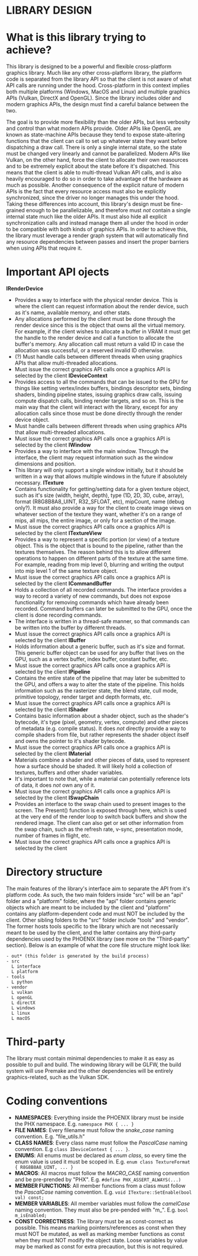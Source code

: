 # LIBRARY DESIGN

# What is this library trying to achieve?
This library is designed to be a powerful and flexible cross-platform graphics library. Much like any other cross-platform library, the platform code is separated from the library API so that the client is not aware of what API calls are running under the hood. Cross-platform in this context implies both multiple platforms (Windows, MacOS and Linux) and multiple graphics APIs (Vulkan, DirectX and OpenGL). Since the library includes older and modern graphics APIs, the design must find a careful balance between the two. 

The goal is to provide more flexibility than the older APIs, but less verbosity and control than what modern APIs provide. Older APIs like OpenGL are known as state-machine APIs because they tend to expose state-altering functions that the client can call to set up whatever state they want before dispatching a draw call. There is only a single internal state, so the state must be changed very linearly and cannot be parallelized. Modern APIs like Vulkan, on the other hand, force the client to allocate their own reasources and to be extremely explicit about the state before it's dispatched. This means that the client is able to multi-thread Vulkan API calls, and is also heavily encouraged to do so in order to take advantage of the hardware as much as possible. Another consequence of the explicit nature of modern APIs is the fact that every resource access must also be explicitly synchronized, since the driver no longer manages this under the hood. Taking these differences into account, this library's design must be fine-grained enough to be parallelizable, and therefore must *not* contain a single internal state much like the older APIs. It must also hide all explicit synchronization calls and instead manage them all under the hood in order to be compatible with both kinds of graphics APIs. In order to achieve this, the library must leverage a render graph system that will automatically find any resource dependencies between passes and insert the proper barriers when using APIs that require it. 

# Important API ojects
**IRenderDevice**
- Provides a way to interface with the physical render device. This is where the client can request information about the render device, such as it's name, available memory, and other stats. 
- Any allocations performed by the client must be done through the render device since this is the object that owns all the virtual memory. For example, if the client wishes to allocate a buffer in VRAM it must get the handle to the render device and call a function to allocate the buffer's memory. Any allocation call must return a valid ID in case the allocation was successful, or a reserved invalid ID otherwise.
- (?) Must handle calls between different threads when using graphics APIs that allow multi-threaded allocations.
- Must issue the correct graphics API calls once a graphics API is selected by the client
**IDeviceContext**
- Provides access to all the commands that can be issued to the GPU for things like setting vertex/index buffers, bindings descriptor sets, binding shaders, binding pipeline states, issuing graphics draw calls, issuing compute dispatch calls, binding render targets, and so on. This is the main way that the client will interact with the library, except for any allocation calls since those must be done directly through the render device object.
- Must handle calls between different threads when using graphics APIs that allow multi-threaded allocations.
- Must issue the correct graphics API calls once a graphics API is selected by the client
**IWindow**
- Provides a way to interface with the main window. Through the interface, the client may request information such as the window dimensions and position.
- This library will only support a single window initially, but it should be written in a way that allows multiple windows in the future if absolutely necessary. 
**ITexture**
- Contains functionality for getting/setting data for a given texture object, such as it's size (width, height, depth), type (1D, 2D, 3D, cube, array), format (R8G8B8A8_UINT, R32_SFLOAT, etc), mipCount, name (debug only?). It must also provide a way for the client to create image views on whatever section of the texture they want, whether it's on a range of mips, all mips, the entire image, or only for a section of the image.
- Must issue the correct graphics API calls once a graphics API is selected by the client
**ITextureView**
- Provides a way to represent a specific portion (or view) of a texture object. This is the object that is bound to the pipeline, rather than the textures themselves. The reason behind this is to allow different operations to happen on different parts of the texture at the same time. For example, reading from mip level 0, blurring and writing the output into mip level 1 of the same texture object.
- Must issue the correct graphics API calls once a graphics API is selected by the client
**ICommandBuffer**
- Holds a collection of all recorded commands. The interface provides a way to record a variety of new commands, but does not expose functionality for removing commands which have already been recorded. Command buffers can later be submitted to the GPU, once the client is done recording commands.
- The interface is written in a thread-safe manner, so that commands can be written into the buffer by different threads.
- Must issue the correct graphics API calls once a graphics API is selected by the client
**IBuffer**
- Holds information about a generic buffer, such as it's size and format. This generic buffer object can be used for any buffer that lives on the GPU, such as a vertex buffer, index buffer, constant buffer, etc.
- Must issue the correct graphics API calls once a graphics API is selected by the client
**IPipeline**
- Contains the entire state of the pipeline that may later be submitted to the GPU, and offers a way to alter the state of the pipeline. This holds information such as the rasterizer state, the blend state, cull mode, primitive topology, render target and depth formats, etc.
- Must issue the correct graphics API calls once a graphics API is selected by the client
**IShader**
- Contains basic information about a shader object, such as the shader's bytecode, it's type (pixel, geometry, vertex, compute) and other pieces of metadata (e.g. compile status). It does *not* directly provide a way to compile shaders from file, but rather represents the shader object itself and owns the pointer to it's shader bytecode. 
- Must issue the correct graphics API calls once a graphics API is selected by the client
**IMaterial**
- Materials combine a shader and other pieces of data, used to represent how a surface should be shaded. It will likely hold a collection of textures, buffers and other shader variables. 
- It's important to note that, while a material can potentially reference lots of data, it does *not* own any of it. 
- Must issue the correct graphics API calls once a graphics API is selected by the client
**ISwapChain**
- Provides an interface to the swap chain used to present images to the screen. The Present() function is exposed through here, which is used at the very end of the render loop to switch back buffers and show the rendered image. The client can also get or set other information from the swap chain, such as the refresh rate, v-sync, presentation mode, number of frames in flight, etc.
- Must issue the correct graphics API calls once a graphics API is selected by the client

# Directory structure
The main features of the library's interface aim to separate the API from it's platform code. As such, the two main folders inside "src" will be an "api" folder and a "platform" folder, where the "api" folder contains generic objects which are meant to be included by the client and "platform" contains any platform-dependent code and must NOT be included by the client. Other sibling folders to the "src" folder include "tools" and "vendor". The former hosts tools specific to the library which are not necessarily meant to be used by the client, and the latter contains any third-party dependencies used by the PHOENIX library (see more on the "Third-party" section). Below is an example of what the core file structure might look like:
```
- out* (this folder is generated by the build process)
- src
  L interface
  L platform
- tools
  L python
- vendor
  L vulkan
  L openGL
  L directX
  L windows
  L linux
  L macOS
```

# Third-party
The library must contain minimal dependencies to make it as easy as possible to pull and build. The windowing library will be GLFW, the build system will use Premake and the other dependencies will be entirely graphics-related, such as the Vulkan SDK. 

# Coding conventions
- **NAMESPACES**: Everything inside the PHOENIX library must be inside the PHX namespace. E.g. `namespace PHX { ... }`
- **FILE NAMES**: Every filename must follow the *snake_case* naming convention. E.g. "file_utils.h"
- **CLASS NAMES**: Every class name must follow the *PascalCase* naming convention. E.g `class IDeviceContext { ... }`.
- **ENUMS**: All enums must be declared as *enum class*, so every time the enum value is used it must be scoped in. E.g. `enum class TextureFormat { R8G8B8A8_UINT, ... }`
- **MACROS**: All macros must follow the *MACRO_CASE* naming convention and be pre-prended by "PHX". E.g. `#define PHX_ASSERT_ALWAYS(...)`
- **MEMBER FUNCTIONS**: All member functions from a class must follow the *PascalCase* naming convention. E.g. `void ITexture::SetEnable(bool val) const;`
- **MEMBER VARIABLES**: All member variables must follow the *camelCase* naming convention. They must also be pre-pended with "m_". E.g. `bool m_isEnabled;`
- **CONST CORRECTNESS**: The library must be as const-correct as possible. This means marking pointers/references as const when they must NOT be mutated, as well as marking member functions as const when they must NOT modify the object state. Loose variables by value may be marked as const for extra precaution, but this is not required.